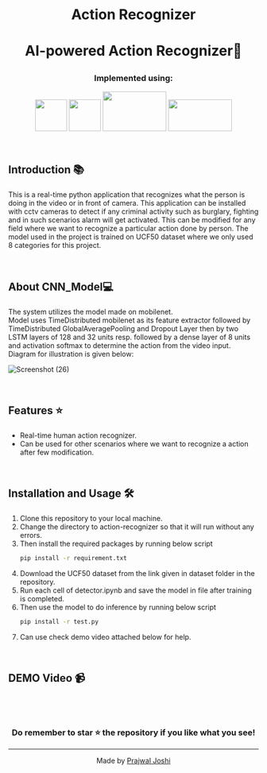 #  <p align ="center" height="40px" width="40px"> Action Recognizer </p>

#  <p align ="center" height="40px" width="40px">  AI-powered Action Recognizer🤖 </p>



### <p align ="center"> Implemented using: </p>
<p align ="center">
<a href="https://www.python.org/" target="_blank" rel="noreferrer">   <img src="https://upload.wikimedia.org/wikipedia/commons/thumb/c/c3/Python-logo-notext.svg/800px-Python-logo-notext.svg.png" width="64" height="64" /></a>
<a href="https://opencv.org/" target="_blank" rel="noreferrer">   <img src="https://opencv.org/wp-content/uploads/2022/05/logo.png" width="64" height="64" /></a> 
<a href="https://www.tensorflow.org/" target="_blank" rel="noreferrer">   <img src="https://github.com/prajwal-code2/dogs-emotion/assets/74657725/92956e76-9975-48fe-b253-66073a64aa58" width="128" height="80" /></a>
<a href="https://keras.io/" target="_blank" rel="noreferrer">   <img src="https://github.com/prajwal-code2/dogs-emotion/assets/74657725/ed5ce50e-409e-4d3a-b4fc-f0853efb1bf9" width="128" height="64" /></a>  
</p>

<br>

##     <p align = "left"> Introduction 📚 </p>

This is a real-time python application that recognizes what the person is doing in the video or in front of camera. This application can be installed with cctv cameras to detect if any criminal activity such as burglary, fighting and in such scenarios alarm will get activated. This can be modified for any field where we want to recognize a particular action done by person. The model used in the project is trained on UCF50 dataset where we only used 8 categories for this project. 

<br>

##     <p align = "left">About CNN_Model💻 </p>

The system utilizes the model made on mobilenet. <br>Model uses TimeDistributed mobilenet as its feature extractor followed by TimeDistributed GlobalAveragePooling and Dropout Layer then by two LSTM layers of 128 and 32 units resp. followed by a dense layer of 8 units and activation softmax to determine the action from the video input.<br> Diagram for illustration is given below:<br>


![Screenshot (26)](https://github.com/prajwal-code2/action-recognizer/assets/74657725/19dff47f-7572-4097-a93a-bd8c79f43bd6)


<br>

##     <p align = "left"> Features ⭐ </p>
 -  Real-time human action recognizer.
 -  Can be used for other scenarios where we want to recognize a action after few modification.

<br>

##     <p align = "left"> Installation and Usage 🛠️ </p>
1. Clone this repository to your local machine.
2. Change the directory to action-recognizer so that it will run without any errors.
3. Then install the required packages by running below script
   ```sh
   pip install -r requirement.txt
   ```
4. Download the UCF50 dataset from the link given in dataset folder in the repository.
5. Run each cell of detector.ipynb and save the model in file after training is completed.
6. Then use the model to do inference by running below script
   ```sh
   pip install -r test.py
   ```
7. Can use check demo video attached below for help.

<br>

##     <p align = "left"> DEMO Video 📹 </p>

<br>






<br>

### <p align ="center"> Do remember to star ⭐ the repository if you like what you see!</p>

---


<div align="center">
  Made by <a href="https://github.com/prajwal-code2">Prajwal Joshi</a>
</div>
